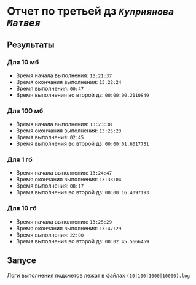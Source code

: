 # Отчет по третьей дз **_`Куприянова Матвея`_**

## Результаты

### Для 10 мб

- Время начала выполнения: `13:21:37`
- Время окончания выполнения: `13:22:24`
- Время выполнения: `00:47`
- Время выполнения во второй дз: `00:00:00.2110849`

### Для 100 мб

- Время начала выполнения: `13:23:38`
- Время окончания выполнения: `13:25:23`
- Время выполнения: `02:45`
- Время выполнения во второй дз: `00:00:01.6017751`

### Для 1 гб

- Время начала выполнения: `13:24:47`
- Время окончания выполнения: `13:33:04`
- Время выполнения: `08:17`
- Время выполнения во второй дз: `00:00:16.4097193`

### Для 10 гб

- Время начала выполнения: `13:25:29`
- Время окончания выполнения: `13:47:29`
- Время выполнения: `22:00`
- Время выполнения во второй дз: `00:02:45.5666459`

## Запусе

Логи выполнения подсчетов лежат в файлах `(10|100|1000|10000).log`
